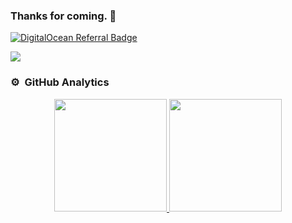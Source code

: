### Thanks for coming. 👋

<a href="https://www.digitalocean.com/?refcode=1ab0e65b2001&utm_campaign=Referral_Invite&utm_medium=Referral_Program&utm_source=badge"><img src="https://web-platforms.sfo2.cdn.digitaloceanspaces.com/WWW/Badge%201.svg" alt="DigitalOcean Referral Badge" /></a>

![](https://hit.yhype.me/github/profile?user_id=55950535)

### ⚙️ &nbsp;GitHub Analytics

<p align="center">
<a href="https://github.com/phamthainb">
  <img height="180em" src="https://github-readme-stats-eight-theta.vercel.app/api?username=phamthainb&show_icons=true&theme=algolia&include_all_commits=true&count_private=true"/>
  <img height="180em" src="https://github-readme-stats-eight-theta.vercel.app/api/top-langs/?username=phamthainb&layout=compact&langs_count=8&theme=algolia"/>
</a>
</p>
